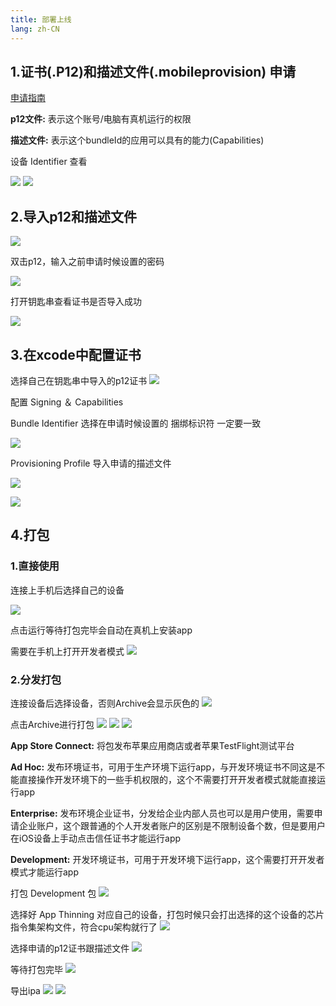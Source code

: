 ```yaml
---
title: 部署上线
lang: zh-CN
---
```


## 1.证书(.P12)和描述文件(.mobileprovision) 申请

[申请指南](https://juejin.cn/post/7085908504619253791#heading-5)

**p12文件:** 表示这个账号/电脑有真机运行的权限

**描述文件:** 表示这个bundleId的应用可以具有的能力(Capabilities)

设备 Identifier 查看

![](/images/ios/deployOnline/9.png)
![](/images/ios/deployOnline/8.png)

## 2.导入p12和描述文件

![](/images/ios/deployOnline/1.png)

双击p12，输入之前申请时候设置的密码

![](/images/ios/deployOnline/2.png)

打开钥匙串查看证书是否导入成功

![](/images/ios/deployOnline/3.png)

## 3.在xcode中配置证书

选择自己在钥匙串中导入的p12证书
![](/images/ios/deployOnline/4.png)

配置 Signing ＆ Capabilities

Bundle Identifier 选择在申请时候设置的 捆绑标识符 一定要一致

![](/images/ios/deployOnline/5.png)

Provisioning Profile 导入申请的描述文件

![](/images/ios/deployOnline/6.png)

![](/images/ios/deployOnline/7.png)

## 4.打包

### 1.直接使用

连接上手机后选择自己的设备

![](/images/ios/deployOnline/10.png)

点击运行等待打包完毕会自动在真机上安装app

需要在手机上打开开发者模式
![](/images/ios/deployOnline/11.png)

### 2.分发打包

连接设备后选择设备，否则Archive会显示灰色的
![](/images/ios/deployOnline/12.png)

点击Archive进行打包
![](/images/ios/deployOnline/13.png)
![](/images/ios/deployOnline/14.png)
![](/images/ios/deployOnline/15.png)

**App Store Connect:** 将包发布苹果应用商店或者苹果TestFlight测试平台

**Ad Hoc:** 发布环境证书，可用于生产环境下运行app，与开发环境证书不同这是不能直接操作开发环境下的一些手机权限的，这个不需要打开开发者模式就能直接运行app

**Enterprise:** 发布环境企业证书，分发给企业内部人员也可以是用户使用，需要申请企业账户，这个跟普通的个人开发者账户的区别是不限制设备个数，但是要用户在iOS设备上手动点击信任证书才能运行app

**Development:** 开发环境证书，可用于开发环境下运行app，这个需要打开开发者模式才能运行app


打包 Development 包
![](/images/ios/deployOnline/16.png)

选择好 App Thinning 对应自己的设备，打包时候只会打出选择的这个设备的芯片指令集架构文件，符合cpu架构就行了
![](/images/ios/deployOnline/17.png)

选择申请的p12证书跟描述文件
![](/images/ios/deployOnline/18.png)

等待打包完毕
![](/images/ios/deployOnline/19.png)

导出ipa
![](/images/ios/deployOnline/20.png)
![](/images/ios/deployOnline/21.png)
